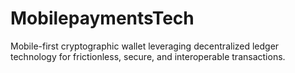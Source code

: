 # MobilepaymentsTech
Mobile-first cryptographic wallet leveraging decentralized ledger technology for frictionless, secure, and interoperable transactions.
